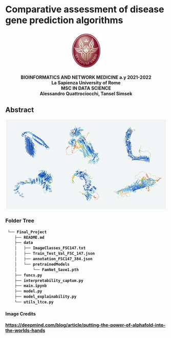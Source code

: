 # Comparative assessment of disease gene prediction algorithms

<p align="center">
<img src= https://github.com/BI-TeamProject/Final_project/blob/main/Further%20Material/git_images/sapienza_logo.jpg
 width="100"/>
 </p>
  
  <p align="center">
  <b>BIOINFORMATICS AND NETWORK MEDICINE a.y 2021-2022<br />
La Sapienza University of Rome <br />
MSC IN DATA SCIENCE<b>  <br />
Alessandro Quattrociocchi, Tansel Simsek<b> <br />
</p>
  
  

## Abstract

<p align="center">
<img src=https://github.com/BI-TeamProject/Final_project/blob/main/Further%20Material/git_images/ppi_image.jpg width="500"/ >
</p>
   
### Folder Tree
```bash
 └── Final_Project
    ├── README.md
    ├── data
    │   ├── ImageClasses_FSC147.txt
    │   ├── Train_Test_Val_FSC_147.json
    │   ├── annotation_FSC147_384.json
    │   └── pretrainedModels
    │       └── FamNet_Save1.pth
    ├── funcs.py
    ├── interpretability_captum.py
    ├── main.ipynb
    ├── model.py
    ├── model_explainability.py
    └── utils_ltce.py
```

   #### Image Credits 
   https://deepmind.com/blog/article/putting-the-power-of-alphafold-into-the-worlds-hands
